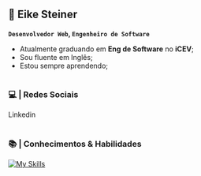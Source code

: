 ## 🚀  Eike Steiner

**`Desenvolvedor Web`, `Engenheiro de Software`**

- Atualmente graduando em **Eng de Software** no **iCEV**; 
- Sou fluente em Inglês;
- Estou sempre aprendendo;
#

### 💻 | Redes Sociais

Linkedin



#

### 📚 | Conhecimentos & Habilidades

[![My Skills](https://skillicons.dev/icons?i=html,css)]()

#

<!--
**eikesteiner/eikesteiner** is a ✨ _special_ ✨ repository because its `README.md` (this file) appears on your GitHub profile.

Here are some ideas to get you started:

- 🔭 I’m currently working on ...
- 🌱 I’m currently learning ...
- 👯 I’m looking to collaborate on ...
- 🤔 I’m looking for help with ...
- 💬 Ask me about ...
- 📫 How to reach me: ...
- 😄 Pronouns: ...
- ⚡ Fun fact: ...
-->
